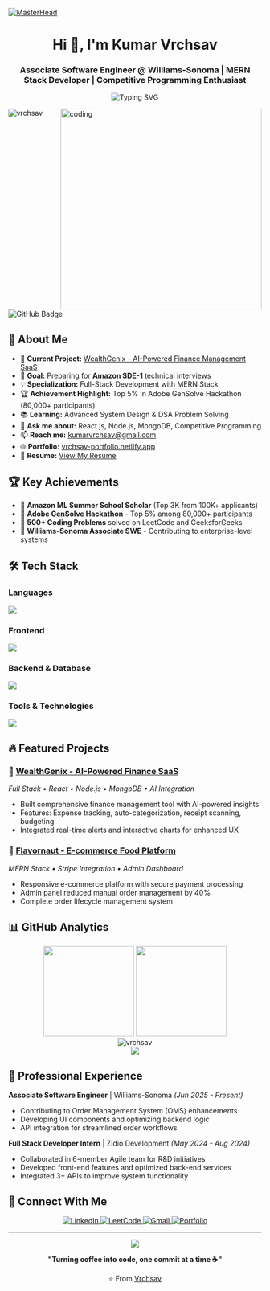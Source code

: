 [![MasterHead](https://repository-images.githubusercontent.com/588181932/e36ec678-7984-4cdd-8e4c-a3932772ff8e)](https://vrchsav-portfolio.netlify.app)

<h1 align="center">Hi 👋, I'm Kumar Vrchsav</h1>
<h3 align="center">Associate Software Engineer @ Williams-Sonoma | MERN Stack Developer | Competitive Programming Enthusiast</h3>

<p align="center">
  <img src="https://readme-typing-svg.herokuapp.com?font=Fira+Code&pause=1000&center=true&vCenter=true&width=600&lines=Full+Stack+Developer;500%2B+LeetCode+Problems+Solved;Amazon+ML+Summer+School+Scholar;Adobe+GenSolve+Top+5%25;Always+learning+new+technologies" alt="Typing SVG" />
</p>

<img align="right" width="400" src="https://cdn.dribbble.com/users/1162077/screenshots/3848914/programmer.gif" alt="coding">


<p align="left"> 
  <img src="https://komarev.com/ghpvc/?username=vrchsav&label=Profile%20views&color=0e75b6&style=flat" alt="vrchsav" /> 
  <img src="https://img.shields.io/github/followers/vrchsav?label=Followers&style=social" alt="GitHub Badge">
</p>

## 🚀 About Me

- 🔭 **Current Project:** [WealthGenix - AI-Powered Finance Management SaaS](https://github.com/Vrchsav/WealthGenix)
- 🎯 **Goal:** Preparing for **Amazon SDE-1** technical interviews
- 💡 **Specialization:** Full-Stack Development with MERN Stack
- 🏆 **Achievement Highlight:** Top 5% in Adobe GenSolve Hackathon (80,000+ participants)
- 📚 **Learning:** Advanced System Design & DSA Problem Solving
- 💬 **Ask me about:** React.js, Node.js, MongoDB, Competitive Programming
- 📫 **Reach me:** kumarvrchsav@gmail.com
- 🌐 **Portfolio:** [vrchsav-portfolio.netlify.app](https://vrchsav-portfolio.netlify.app)
- 📄 **Resume:** [View My Resume](https://drive.google.com/file/d/1RuWigQ9FlupCXS9o5O5tmMsCrWse13U9/view)

## 🏆 Key Achievements

- 🥇 **Amazon ML Summer School Scholar** (Top 3K from 100K+ applicants)
- 🏅 **Adobe GenSolve Hackathon** - Top 5% among 80,000+ participants
- 💪 **500+ Coding Problems** solved on LeetCode and GeeksforGeeks
- 🚀 **Williams-Sonoma Associate SWE** - Contributing to enterprise-level systems

## 🛠️ Tech Stack

### Languages
<p align="left">
  <img src="https://skillicons.dev/icons?i=javascript,python,cpp,c" />
</p>

### Frontend
<p align="left">
  <img src="https://skillicons.dev/icons?i=react,html,css,bootstrap,tailwind,figma" />
</p>

### Backend & Database
<p align="left">
  <img src="https://skillicons.dev/icons?i=nodejs,express,mongodb,mysql,firebase" />
</p>

### Tools & Technologies
<p align="left">
  <img src="https://skillicons.dev/icons?i=git,postman,vscode,netlify,vercel" />
</p>

## 🔥 Featured Projects

### 🤖 [WealthGenix - AI-Powered Finance SaaS](https://github.com/Vrchsav/WealthGenix)
*Full Stack • React • Node.js • MongoDB • AI Integration*
- Built comprehensive finance management tool with AI-powered insights
- Features: Expense tracking, auto-categorization, receipt scanning, budgeting
- Integrated real-time alerts and interactive charts for enhanced UX

### 🍕 [Flavornaut - E-commerce Food Platform](https://github.com/Vrchsav/Food-Ecommerce-)
*MERN Stack • Stripe Integration • Admin Dashboard*
- Responsive e-commerce platform with secure payment processing
- Admin panel reduced manual order management by 40%
- Complete order lifecycle management system

## 📊 GitHub Analytics

<div align="center">
  <img height="180em" src="https://github-readme-stats.vercel.app/api?username=vrchsav&show_icons=true&theme=tokyonight&include_all_commits=true&count_private=true"/>
  <img height="180em" src="https://github-readme-stats.vercel.app/api/top-langs/?username=vrchsav&layout=compact&langs_count=8&theme=tokyonight"/>
</div>

<div align="center">
  <img src="https://github-readme-streak-stats-eight.vercel.app/?user=vrchsav&theme=tokyonight" alt="vrchsav" />
</div>


<div align="center">
  <img src="https://github-readme-activity-graph.vercel.app/graph?username=vrchsav&theme=tokyo-night&hide_border=true" />
</div>

## 💼 Professional Experience

**Associate Software Engineer** | Williams-Sonoma *(Jun 2025 - Present)*
- Contributing to Order Management System (OMS) enhancements
- Developing UI components and optimizing backend logic
- API integration for streamlined order workflows

**Full Stack Developer Intern** | Zidio Development *(May 2024 - Aug 2024)*
- Collaborated in 6-member Agile team for R&D initiatives
- Developed front-end features and optimized back-end services
- Integrated 3+ APIs to improve system functionality

## 🤝 Connect With Me

<p align="center">
  <a href="https://linkedin.com/in/vrchsav" target="_blank">
    <img src="https://img.shields.io/badge/LinkedIn-0077B5?style=for-the-badge&logo=linkedin&logoColor=white" alt="LinkedIn"/>
  </a>
  <a href="https://leetcode.com/kumarvrchsav" target="_blank">
    <img src="https://img.shields.io/badge/LeetCode-FFA116?style=for-the-badge&logo=leetcode&logoColor=black" alt="LeetCode"/>
  </a>
  <a href="mailto:kumarvrchsav@gmail.com" target="_blank">
    <img src="https://img.shields.io/badge/Gmail-D14836?style=for-the-badge&logo=gmail&logoColor=white" alt="Gmail"/>
  </a>
  <a href="https://vrchsav-portfolio.netlify.app" target="_blank">
    <img src="https://img.shields.io/badge/Portfolio-000000?style=for-the-badge&logo=About.me&logoColor=white" alt="Portfolio"/>
  </a>
</p>

---

<div align="center">
  <img src="https://quotes-github-readme.vercel.app/api?type=horizontal&theme=tokyonight" />
</div>

<div align="center">
  
  **"Turning coffee into code, one commit at a time ☕"**
  
  ⭐️ From [Vrchsav](https://github.com/Vrchsav)
  
</div>
